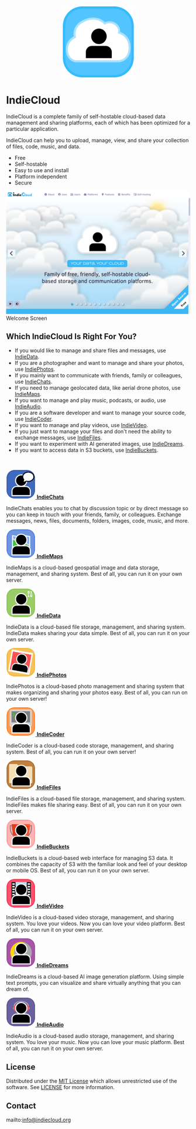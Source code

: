 <p align="center" style="text-align:center">
	<img src="images/logos/logo.svg" width="200">
</p>

# IndieCloud

IndieCloud is a complete family of self-hostable cloud-based data management and sharing platforms, each of which has been optimized for a particular application.

IndieCloud can help you to upload, manage, view, and share your collection of files, code, music, and data.

- Free
- Self-hostable
- Easy to use and install
- Platform independent
- Secure

![Screen Shot](images/screen-shots/welcome.png)
Welcome Screen

## Which IndieCloud Is Right For You?

- If you would like to manage and share files and messages, use [IndieData](https://github.com/IndieSource/IndieData).
- If you are a photographer and want to manage and share your photos, use [IndiePhotos](https://github.com/IndieSource/IndiePhotos).
- If you mainly want to communicate with friends, family or colleagues, use [IndieChats](https://github.com/IndieSource/IndieChats).
- If you need to manage geolocated data, like aerial drone photos, use [IndieMaps](https://github.com/IndieSource/IndieMaps).
- If you want to manage and play music, podcasts, or audio, use [IndieAudio](https://github.com/IndieSource/IndieAudio).
- If you are a software developer and want to manage your source code, use [IndieCoder](https://github.com/IndieSource/IndieCoder).
- If you want to manage and play videos, use [IndieVideo](https://github.com/IndieSource/IndieVideo).
- If you just want to manage your files and don't need the ability to exchange messages, use [IndieFiles](https://github.com/IndieSource/IndieFiles).
- If you want to experiment with AI generated images, use [IndieDreams](https://github.com/IndieSource/IndieDreams).
- If you want to access data in S3 buckets, use [IndieBuckets](https://github.com/IndieSource/IndieBuckets).

<br>

<p>
	<a href="https://github.com/IndieSource/IndieChats">
		<img src="images/logos/indiechats.svg" width="80">
		<b>IndieChats</b>
	</a>
	<p>IndieChats enables you to chat by discussion topic or by direct message so you can keep in touch with your friends, family, or colleagues. Exchange messages, news, files, documents, folders, images, code, music, and more.</p>
</p>

<p>
	<a href="https://github.com/IndieSource/IndieMaps">
		<img src="images/logos/indiemaps.svg" width="80">
		<b>IndieMaps</b>
	</a>
	<p>IndieMaps is a cloud-based geospatial image and data storage, management, and sharing system. Best of all, you can run it on your own server.</p>
</p>

<p>
	<a href="https://github.com/IndieSource/IndieData">
		<img src="images/logos/indiedata.svg" width="80">
		<b>IndieData</b>
	</a>
	<p>IndieData is a cloud-based file storage, management, and sharing system. IndieData makes sharing your data simple. Best of all, you can run it on your own server.</p>
</p>

<p>
	<a href="https://github.com/IndieSource/IndiePhotos">
		<img src="images/logos/indiephotos.svg" width="80">
		<b>IndiePhotos</b>
	</a>
	<p>IndiePhotos is a cloud-based photo management and sharing system that makes organizing and sharing your photos easy. Best of all, you can run on your own server!</p>
</p>

<p>
	<a href="https://github.com/IndieSource/IndieCoder">
		<img src="images/logos/indiecoder.svg" width="80">
		<b>IndieCoder</b>
	</a>
	<p>IndieCoder is a cloud-based code storage, management, and sharing system. Best of all, you can run it on your own server!</p>
</p>

<p>
	<a href="https://github.com/IndieSource/IndieFiles">
		<img src="images/logos/indiefiles.svg" width="80">
		<b>IndieFiles</b>
	</a>
	<p>IndieFiles is a cloud-based file storage, management, and sharing system. IndieFiles makes file sharing easy. Best of all, you can run it on your own server.</p>
</p>

<p>
	<a href="https://github.com/IndieSource/IndieBuckets">
		<img src="images/logos/indiebuckets.svg" width="80">
		<b>IndieBuckets</b>
	</a>
	<p>IndieBuckets is a cloud-based web interface for managing S3 data. It combines the capacity of S3 with the familiar look and feel of your desktop or mobile OS. Best of all, you can run it on your own server.</p>
</p>

<p>
	<a href="https://github.com/IndieSource/IndieVideo">
		<img src="images/logos/indievideo.svg" width="80">
		<b>IndieVideo</b>
	</a>
	<p>IndieVideo is a cloud-based video storage, management, and sharing system. You love your videos. Now you can love your video platform. Best of all, you can run it on your own server.</p>
</p>

<p>
	<a href="https://github.com/IndieSource/IndieDreams">
		<img src="images/logos/indiedreams.svg" width="80">
		<b>IndieDreams</b>
	</a>
	<p>IndieDreams is a cloud-based AI image generation platform. Using simple text prompts, you can visualize and share virtually anything that you can dream of.</p>
</p>

<p>
	<a href="https://github.com/IndieSource/IndieAudio">
		<img src="images/logos/indieaudio.svg" width="80">
		<b>IndieAudio</b>
	</a>
	<p>IndieAudio is a cloud-based audio storage, management, and sharing system. You love your music. Now you can love your music platform. Best of all, you can run it on your own server.</p>
</p>

## License

Distributed under the <a href="https://en.wikipedia.org/wiki/MIT_License">MIT License</a> which allows unrestricted use of the software. See [LICENSE](LICENSE) for more information.

## Contact

mailto:info@indiecloud.org
